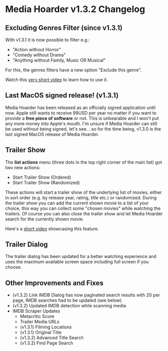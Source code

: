 # Media Hoarder v1.3.2 Changelog

## Excluding Genres Filter (since v1.3.1)

With v1.3.1 it is now possible to filter e.g.:

- "Action without Horror"
- "Comedy without Drama"
- "Anything without Family, Music OR Musical"

For this, the genres filters have a new option "Exclude this genre".

Watch this [very short video](https://www.youtube.com/watch?v=Ejcjo6OMRt4) to learn how to use it.

## Last MacOS signed release! (v1.3.1)

Media Hoarder has been released as an officially signed application until now. Apple still wants to receive 99USD per year no matter if you want to provide a **free piece of software** or not. This is unbearable and I won't put any more money into Apple's mouth. I'm unsure if Media Hoarder can still be used without being signed, let's see... so for the time being, v1.3.0 is the last signed MacOS release of Media Hoarder.

## Trailer Show

The **list actions** menu (three dots in the top right corner of the main list) got two new actions:

- Start Trailer Show (Ordered)
- Start Trailer Show (Randomized)

These actions will start a trailer show of the underlying list of movies, either in sort order (e.g. by release year, rating, title etc.) or randomized. During the trailer show you can add the current shown movie to a list of your choice, this way you can collect some "chosen movies" while watching the trailers. Of course you can also close the trailer show and let Media Hoarder search for the currently shown movie.

Here's a [short video](https://www.youtube.com/watch?v=4p_RNd9xrbA) showcasing this feature.

## Trailer Dialog

The trailer dialog has been updated for a better watching experience and uses the maximum available screen space including full screen if you choose.

## Other Improvements and Fixes

- (v1.3.2) Link IMDB Dialog has now paginated search results with 20 per page, IMDB searches had to be updated (see below)
- (v1.3.2) Updated IMDB detection while scanning media
- IMDB Scraper Updates
  - Metacritic Score
  - Trailer Media URLs
  - (v1.3.1) Filming Locations
  - (v1.3.1) Original Title
  - (v1.3.2) Advanced Title Search
  - (v1.3.2) Find Page Search

